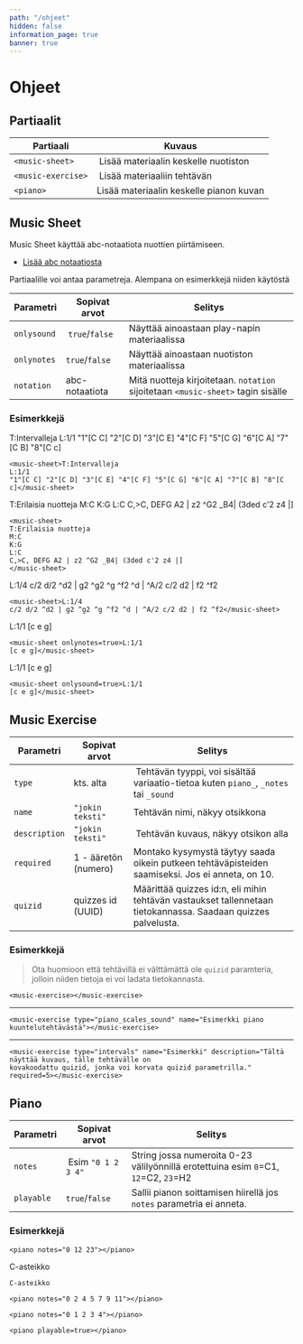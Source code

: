 ```yaml
---
path: "/ohjeet"
hidden: false
information_page: true
banner: true
---
```



# Ohjeet

## Partiaalit

Partiaali | Kuvaus
-- | --
`<music-sheet>` | Lisää materiaalin keskelle nuotiston
`<music-exercise>` | Lisää materiaaliin tehtävän
`<piano>` | Lisää materiaalin keskelle pianon kuvan

## Music Sheet

Music Sheet käyttää abc-notaatiota nuottien piirtämiseen.

- [Lisää abc notaatiosta](http://abcnotation.com/learn)

Partiaalille voi antaa parametreja. Alempana on esimerkkejä niiden käytöstä

Parametri | Sopivat arvot | Selitys
-- | -- | --
`onlysound` | `true`/`false` | Näyttää ainoastaan play-napin materiaalissa
`onlynotes`| `true`/`false` | Näyttää ainoastaan nuotiston materiaalissa
`notation` | abc-notaatiota | Mitä nuotteja kirjoitetaan. `notation` sijoitetaan `<music-sheet>` tagin sisälle

### Esimerkkejä

<music-sheet>T:Intervalleja
L:1/1
"1"[C C] "2"[C D] "3"[C E] "4"[C F] "5"[C G] "6"[C A] "7"[C B] "8"[C c]</music-sheet>

```
<music-sheet>T:Intervalleja
L:1/1
"1"[C C] "2"[C D] "3"[C E] "4"[C F] "5"[C G] "6"[C A] "7"[C B] "8"[C c]</music-sheet>
```

<music-sheet>
T:Erilaisia nuotteja
M:C
K:G
L:C
C,>C, DEFG A2 | z2 ^G2 _B4| (3ded c'2 z4 |]
</music-sheet>

```
<music-sheet>
T:Erilaisia nuotteja
M:C
K:G
L:C
C,>C, DEFG A2 | z2 ^G2 _B4| (3ded c'2 z4 |]
</music-sheet>
```

<music-sheet>L:1/4
c/2 d/2 ^d2 | g2 ^g2 ^g ^f2 ^d | ^A/2 c/2 d2 | f2 ^f2</music-sheet>

```
<music-sheet>L:1/4
c/2 d/2 ^d2 | g2 ^g2 ^g ^f2 ^d | ^A/2 c/2 d2 | f2 ^f2</music-sheet>
```

<music-sheet onlynotes=true>L:1/1
[c e g]</music-sheet>

```
<music-sheet onlynotes=true>L:1/1
[c e g]</music-sheet>
```

<music-sheet onlysound=true>L:1/1
[c e g]</music-sheet>

```
<music-sheet onlysound=true>L:1/1
[c e g]</music-sheet>
```

## Music Exercise

Parametri | Sopivat arvot | Selitys
-- | -- | --
`type` | kts. alta | Tehtävän tyyppi, voi sisältää variaatio-tietoa kuten `piano_`, `_notes` tai `_sound`
`name` | `"jokin teksti"` | Tehtävän nimi, näkyy otsikkona
`description` | `"jokin teksti"` | Tehtävän kuvaus, näkyy otsikon alla
`required` | 1 - ääretön (numero) | Montako kysymystä täytyy saada oikein putkeen tehtäväpisteiden saamiseksi. Jos ei anneta, on 10.
`quizid` | quizzes id (UUID) | Määrittää quizzes id:n, eli mihin tehtävän vastaukset tallennetaan tietokannassa. Saadaan quizzes palvelusta.

### Esimerkkejä

> Ota huomioon että tehtävillä ei välttämättä ole `quizid` paramteria, jolloin niiden tietoja ei voi ladata tietokannasta.

<music-exercise></music-exercise>

```
<music-exercise></music-exercise>
```

----

<music-exercise type="piano_scales_sound" name="Esimerkki piano kuuntelutehtävästä"></music-exercise>

```
<music-exercise type="piano_scales_sound" name="Esimerkki piano kuuntelutehtävästä"></music-exercise>
```

----

<music-exercise type="intervals" name="Esimerkki" description="Tältä näyttää kuvaus, tälle tehtävälle on kovakoodattu quizid, jonka voi korvata quizid parametrilla." required=5></music-exercise>

```
<music-exercise type="intervals" name="Esimerkki" description="Tältä näyttää kuvaus, tälle tehtävälle on
kovakoodattu quizid, jonka voi korvata quizid parametrilla." required=5></music-exercise>
```

## Piano

Parametri | Sopivat arvot | Selitys
-- | -- | --
`notes` | Esim `"0 1 2 3 4"` | String jossa numeroita 0-23 välilyönnillä erotettuina esim `0`=C1, `12`=C2, `23`=H2
`playable` | `true`/`false` | Sallii pianon soittamisen hiirellä jos `notes` parametria ei anneta.

### Esimerkkejä

<piano notes="0 12 23"></piano>

```
<piano notes="0 12 23"></piano>
```

C-asteikko

<piano notes="0 2 4 5 7 9 11"></piano>

```
C-asteikko

<piano notes="0 2 4 5 7 9 11"></piano>
```

<piano notes="0 1 2 3 4"></piano>

```
<piano notes="0 1 2 3 4"></piano>
```

<piano playable=true></piano>

```
<piano playable=true></piano>
```
